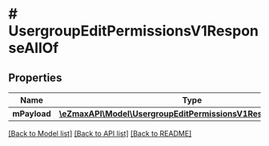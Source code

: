 # # UsergroupEditPermissionsV1ResponseAllOf

## Properties

Name | Type | Description | Notes
------------ | ------------- | ------------- | -------------
**mPayload** | [**\eZmaxAPI\Model\UsergroupEditPermissionsV1ResponseMPayload**](UsergroupEditPermissionsV1ResponseMPayload.md) |  |

[[Back to Model list]](../../README.md#models) [[Back to API list]](../../README.md#endpoints) [[Back to README]](../../README.md)
